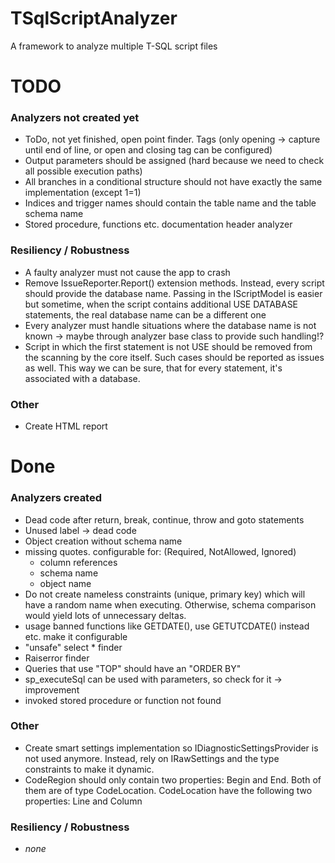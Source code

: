 # TSqlScriptAnalyzer

A framework to analyze multiple T-SQL script files

# TODO

### Analyzers not created yet

- ToDo, not yet finished, open point finder. Tags (only opening -> capture until end of line, or open and closing tag
  can be configured)
- Output parameters should be assigned (hard because we need to check all possible execution paths)
- All branches in a conditional structure should not have exactly the same implementation (except 1=1)
- Indices and trigger names should contain the table name and the table schema name
- Stored procedure, functions etc. documentation header analyzer

### Resiliency / Robustness

- A faulty analyzer must not cause the app to crash
- Remove IssueReporter.Report() extension methods. Instead, every script should provide the database name. Passing in
  the IScriptModel is easier but sometime, when the script contains additional USE DATABASE statements, the real
  database name can be a different one
- Every analyzer must handle situations where the database name is not known -> maybe through analyzer base class to
  provide such handling!?
- Script in which the first statement is not USE <Database> should be removed from the scanning by the core itself. Such
  cases should be reported as issues as well. This way we can be sure, that for every statement, it's associated with a
  database.

### Other

- Create HTML report

# Done

### Analyzers created

- Dead code after return, break, continue, throw and goto statements
- Unused label -> dead code
- Object creation without schema name
- missing quotes. configurable for: (Required, NotAllowed, Ignored)
    - column references
    - schema name
    - object name
- Do not create nameless constraints (unique, primary key) which will have a random name when executing. Otherwise,
  schema comparison would yield lots of unnecessary deltas.
- usage banned functions like GETDATE(), use GETUTCDATE() instead etc. make it configurable
- "unsafe" select * finder
- Raiserror finder
- Queries that use "TOP" should have an "ORDER BY"
- sp_executeSql can be used with parameters, so check for it -> improvement
- invoked stored procedure or function not found

### Other

- Create smart settings implementation so IDiagnosticSettingsProvider is not used anymore. Instead, rely on
  IRawSettings<out TSettings> and the type constraints to make it dynamic.
- CodeRegion should only contain two properties: Begin and End. Both of them are of type CodeLocation.
  CodeLocation have the following two properties: Line and Column

### Resiliency / Robustness

- *none*